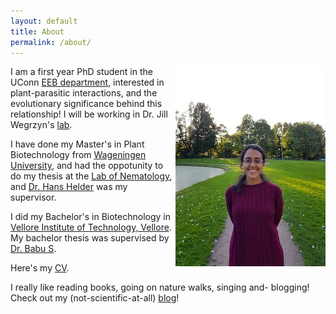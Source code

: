 ```yaml
---
layout: default
title: About
permalink: /about/
---
```


<img align="right" src= "/images/headshot.jpg">

I am a first year PhD student in the UConn [EEB department](https://eeb.uconn.edu/), interested in plant-parasitic interactions, and the evolutionary significance behind this relationship! I will be working in Dr. Jill Wegrzyn's [lab](http://plantcompgenomics.com/).

I have done my Master's in Plant Biotechnology from [Wageningen University](https://www.wur.nl/), and had the oppotunity to do my thesis at the [Lab of Nematology](https://www.wur.nl/en/Research-Results/Chair-groups/Plant-Sciences/Laboratory-of-Nematology.htm), and [Dr. Hans Helder](https://www.wur.nl/en/Persons/Hans-dr.ir.-J-Hans-Helder.htm) was my supervisor.

I did my Bachelor's in Biotechnology in [Vellore Institute of Technology, Vellore](https://vit.ac.in/). My bachelor thesis was supervised by [Dr. Babu S](https://www.researchgate.net/profile/Subramanian_Babu).

Here's my [CV](docs/cv.pdf).

I really like reading books, going on nature walks, singing and- blogging! Check out my (not-scientific-at-all) [blog](https://vidsvur.wordpress.com/)!
